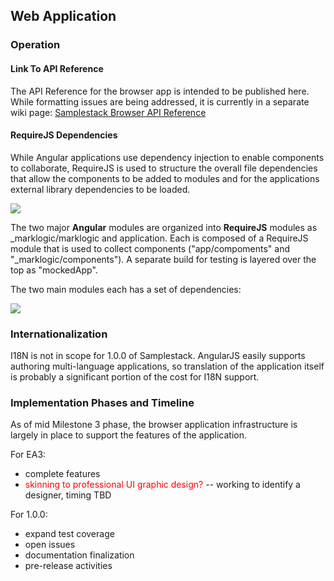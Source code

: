 ## Web Application

### Operation

#### Link To API Reference

The API Reference for the browser app is intended to be published here. While formatting issues are being addressed, it is currently in a separate wiki page: [Samplestack Browser API Reference](https://wiki.marklogic.com/display/rootwiki/Samplestack+Browser+API+Reference)

#### RequireJS Dependencies

While Angular applications use dependency injection to enable components to collaborate, RequireJS is used to structure the overall file dependencies that allow the components to be added to modules and for the applications external library dependencies to be loaded.

<div style="width: 100%">
<img style="display: block"  src="http://raw.githubusercontent.com/stu-salsbury/marklogic-samplestack/SPEC/browser/docs/diagrams/rjs-high-level.png"></img>
</div>

The two major **Angular** modules are organized into **RequireJS** modules as _marklogic/marklogic and application. Each is composed of a RequireJS module that is used to collect components ("app/compoments" and "_marklogic/components"). A separate build for testing is layered over the top as "mockedApp".

The two main modules each has a set of dependencies:

<div style="width: 100%">
<img style="display: block"  src="http://raw.githubusercontent.com/stu-salsbury/marklogic-samplestack/SPEC/browser/docs/diagrams/rjs-dependencies.png"></img>
</div>

### Internationalization

I18N is not in scope for 1.0.0 of Samplestack. AngularJS easily supports
authoring multi-language applications, so translation of the application
itself is probably a significant portion of the cost for I18N support.

### Implementation Phases and Timeline

As of mid Milestone 3 phase, the browser application infrastructure is largely
in place to support the features of the application.

For EA3:

- complete features
- <span style="color: red">skinning to professional UI graphic design?</span> -- working to identify a designer, timing TBD

For 1.0.0:

- expand test coverage
- open issues
- documentation finalization
- pre-release activities
